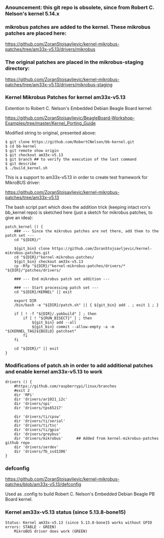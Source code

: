 ### Anouncement: this git repo is obsolete, since from Robert C. Nelson's kernel 5.14.x
### mikrobus patches are added to the kernel. These mikrobus patches are placed here:
https://github.com/ZoranStojsavljevic/kernel-mikrobus-patches/tree/am33x-v5.13/drivers/mikrobus

### The original patches are placed in the mikrobus-staging directory:
https://github.com/ZoranStojsavljevic/kernel-mikrobus-patches/tree/am33x-v5.13/drivers/mikrobus-staging

### Kernel Mikrobus Patches for kernel am33x-v5.13

Extention to Robert C. Nelson's Embedded Debian Beagle Board kernel:

https://github.com/ZoranStojsavljevic/BeagleBoard-Workshop-Examples/tree/master/Kernel_Porting_Guide

Modified string to original, presented above:

	$ git clone https://github.com/RobertCNelson/bb-kernel.git
	$ cd bb-kernel
	$ git remote show origin
	$ git checkout am33x-v5.13
	$ git branch ## to verify the execution of the last command
	$ git describe
	$ ./build_kernel.sh

This is a support to am33x-v5.13 in order to create test framework for MikroBUS driver:

https://github.com/ZoranStojsavljevic/kernel-mikrobus-patches/tree/am33x-v5.13

The bash script part which does the addition trick (keeping intact rcn's bb_kernel
repo) is sketched here (just a sketch for mikrobus patches, to give an idea):

	patch_kernel () {
		### --- Since the mikrobus patches are not there, add them to the patch set ---
		cd "${DIR}/"

		${git_bin} clone https://github.com/ZoranStojsavljevic/kernel-mikrobus-patches.git
		cd "${DIR}/"kernel-mikrobus-patches/
		${git_bin} checkout am33x-v5.13
		cp -Rfp "${DIR}/"kernel-mikrobus-patches/drivers/* "${DIR}/"patches/drivers/

		### --- End mikrobus patch set addition ---

		### --- Start processing patch set ---
		cd "${DIR}/KERNEL" || exit

		export DIR
		/bin/bash -e "${DIR}/patch.sh" || { ${git_bin} add . ; exit 1 ; }

		if [ ! -f "${DIR}/.yakbuild" ] ; then
			if [ ! "${RUN_BISECT}" ] ; then
				${git_bin} add --all
				${git_bin} commit --allow-empty -a -m "${KERNEL_TAG}${BUILD} patchset"
			fi
		fi

		cd "${DIR}/" || exit
	}

### Modifications of patch.sh in order to add additional patches and enable kernel am33x-v5.13 to work

	drivers () {
		#https://github.com/raspberrypi/linux/branches
		#exit 2
		dir 'RPi'
		dir 'drivers/ar1021_i2c'
		dir 'drivers/spi'
		dir 'drivers/tps65217'

		dir 'drivers/ti/cpsw'
		dir 'drivers/ti/serial'
		dir 'drivers/ti/tsc'
		dir 'drivers/ti/gpio'
		dir 'drivers/greybus'
		dir 'drivers/mikrobus'		## Added from kernel-mikrobus-patches github repo
		dir 'drivers/serdev'
		dir 'drivers/fb_ssd1306'
	}

### defconfig
https://github.com/ZoranStojsavljevic/kernel-mikrobus-patches/blob/am33x-v5.13/defconfig

Used as .config to build Robert C. Nelson's Embedded Debian Beagle PB Board kernel.

### Kernel am33x-v5.13 status (since 5.13.8-bone15)

	Status: Kernel am33x-v5.13 (since 5.13.8-bone15 works without GPIO errors: STABLE - GREEN)
		MikroBUS driver does work (GREEN)
